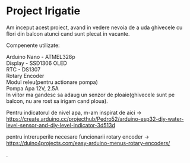 # Project Irigatie

  Am inceput acest proiect, avand in vedere nevoia de a uda ghivecele cu flori din balcon atunci cand sunt plecat in vacante.
  
  
  Compenente utilizate:
  
  Arduino Nano - ATMEL328p <br />
  Display - SSD1306 OLED <br />
  RTC - DS1307 <br />
  Rotary Encoder <br />
  Modul releu(pentru actionare pompa) <br />
  Pompa Apa 12V, 2.5A <br />
  In viitor ma gandesc sa adaug un senzor de ploaie(ghivecele sunt pe balcon, nu are rost sa irigam cand ploua). <br />
  
  Pentru indicatorul de nivel apa, m-am inspirat de aici ->
  https://create.arduino.cc/projecthub/Pedro52/arduino-esp32-diy-water-level-sensor-and-diy-level-indicator-3d513d
  
  pentru intreruperile necesare funcionarii rotary encoder ->
  https://duino4projects.com/easy-arduino-menus-rotary-encoders/  
  
  
  
  .
